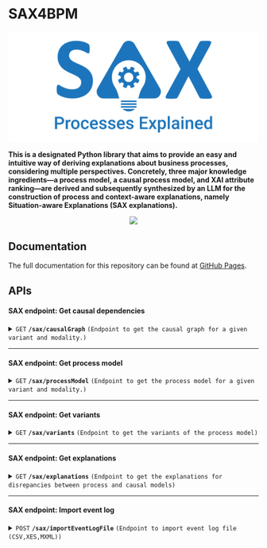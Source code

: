 
# SAX4BPM

![SAX4BPM-banner](sax4bpm_logo6_w.png "SAX4BPM")

**This is a designated Python library that aims to provide an easy and intuitive way of deriving explanations about business processes, considering multiple perspectives. Concretely, three major knowledge ingredients—a process model, a causal process model, and XAI attribute ranking—are derived and subsequently synthesized by an LLM for the construction of process and context-aware explanations, namely Situation-aware Explanations (SAX explanations).**


<p align="center">
<img src="https://img.shields.io/badge/sax4bpm-v1.0.0-green" />
</p>

## Documentation

The full documentation for this repository can be found at [GitHub Pages](https://ibm.github.io/sax4bpm/).

## APIs

[//]: # "See https://gist.github.com/azagniotov/a4b16faf0febd12efbc6c3d7370383a6"

#### SAX endpoint: Get causal dependencies

<details>
 <summary><code>GET</code> <code><b>/sax/causalGraph</b></code> <code>(Endpoint to get the causal graph for a given variant and modality.)</code></summary>

##### Parameters

> | name               | type     | data type | description                                                                     |
> | ------------------ | -------- | --------- | --------------------------------------------------------------------------------|
> | `variant_name`     | mandatory | string   | The name of the variant (or ALL for all the variants)                           |
> | `modality`         | mandatory | string   | The modality of causal graph ('Chain' or 'Parent')                              |
> | `prior_knowledge`  | optional  | boolean  | Flag indicating whether prior knowledge should be used in the discovery process |
> | `p_value_threshold`| optional  | boolean  | The threshold value for p-value -filtering dependencies                         |

##### Responses

> | http code | content-type       | response                                                                                   |
> | --------- | -----------------  | ------------------------------------------------------------------------------------------ |
> | `200`     | `application/json` | `[{"from": "Activity1","items": 1.2673890630403917,"to": "Activity2"},...]`  |
> | `422`     | `application/json` | `{"message": "Error"}`                                                                     |
> | `500`     | `application/json` | `{"message": "Error"}`                                                                     |


##### Example cURL

> ```javascript
>  curl -X GET "http://127.0.0.1:9010/sax/causalGraph?variant_name=ALL&modality=CHAIN&prior_knowledge=true" -H "accept: application/json"
> ```

</details>

---

#### SAX endpoint: Get process model

<details>
 <summary><code>GET</code> <code><b>/sax/processModel</b></code> <code>(Endpoint to get the process model for a given variant and modality.)</code></summary>

##### Parameters

> | name               | type     | data type | description                                                                     |
> | ------------------ | -------- | --------- | --------------------------------------------------------------------------------|
> | `variant_name`     | mandatory | string   | The name of the variant (or ALL for all the variants)                           |
> | `modality`         | mandatory | string   | The modality of causal graph ('Chain' or 'Parent')                              |


##### Responses

> | http code | content-type       | response                                                                                   |
> | --------- | -----------------  | ------------------------------------------------------------------------------------------ |
> | `200`     | `application/json` | `[{"from": "Activity1,"items": 907,"to": "Activity2"},,...]`     |
> | `422`     | `application/json` | `{"message": "Error"}`                                                                     |
> | `500`     | `application/json` | `{"message": "Error"}`                                                                     |

##### Example cURL

> ```javascript
>  curl -X GET "http://127.0.0.1:9010/sax/processModel?variant_name=ALL&model_type=DFG" -H "accept: application/json"
> ```

</details>

---

#### SAX endpoint: Get variants

<details>
 <summary><code>GET</code> <code><b>/sax/variants</b></code> <code>(Endpoint to get the variants of the process model)</code></summary>

##### Parameters
None


##### Responses

> | http code | content-type       | response                                                                                   |
> | --------- | -----------------  | ------------------------------------------------------------------------------------------ |
> | `200`     | `application/json` | `{"Activity1,Activity2,Activity3": 2,...}`                |
> | `500`     | `application/json` | `{"message": "Error"}`                                                                     |

##### Example cURL

> ```javascript
>  curl -X GET "http://127.0.0.1:9010/sax/processModel?variant_name=ALL&model_type=DFG" -H "accept: application/json"
> ```

</details>

---
#### SAX endpoint: Get explanations

<details>
 <summary><code>GET</code> <code><b>/sax/explanations</b></code> <code>(Endpoint to get the explanations for disrepancies between process and causal models)</code></summary>

##### Parameters

> | name               | type     | data type | description                                                                     |
> | ------------------ | -------- | --------- | --------------------------------------------------------------------------------|
> | `variant_name`     | mandatory | string   | The name of the variant (or ALL for all the variants)                           |
> | `modality`         | mandatory | string   | The modality of causal graph ('Chain' or 'Parent')                              |
> | `prior_knowledge`  | optional  | boolean  | Flag indicating whether prior knowledge should be used in the discovery process |
> | `p_value_threshold`| optional  | boolean  | The threshold value for p-value -filtering dependencies                         |

##### Responses

> | http code | content-type       | response                                                                                                                |
> | --------- | -----------------  | ----------------------------------------------------------------------------------------------------------------------- |
> | `200`     | `application/json` | `["Altering the 'Activity4' completion time is not likely to affect lead time of 'Activity7'",..]`|
> | `422`     | `application/json` | `{"message": "Error"}`                                                                                                  |
> | `500`     | `application/json` | `{"message": "Error"}`                                                                                                  |


##### Example cURL

> ```javascript
>  curl -X GET "http://127.0.0.1:9010/sax/explanations?variant_name=ALL&modality=PARENT&prior_knowledge=true" -H "accept: application/json"
> ```

</details>

---
#### SAX endpoint: Import event log

<details>
 <summary><code>POST</code> <code><b>/sax/importEventLogFile</b></code> <code>(Endpoint to import event log file (CSV,XES,MXML))</code></summary>

##### Parameters

> | name                  | type     | data type | description                                                                     |
> | --------------------- | -------- | --------- | --------------------------------------------------------------------------------|
> | `file        `        | mandatory | string   | Event log file object                                                           |
> | `case_id `            | mandatory | string   | The attribute in th event log indicating the unique case                        |
> | `activity_key   `     | mandatory | string   | The attribute in th event log indicating the activity                           |
> | `timestamp_key    `   | mandatory | string   | The attribute in th event log indicating the timestamp                          |
> | `timestamp_format `   | mandatory | string   | The timestamp format for the timestamp attribute (i.e. %Y-%m-%d %H:%M:%S.%f)    |
> | `lifecycle_type`      | optional  | string   | The attribute in th event log indicating event lifecycle (started,completed etc)|
> | `start_timestamp_key `| optional  | string   | The attribute in event log indicating start time of activity in case included   |


##### Responses

> | http code | content-type       | response                                         |
> | --------- | -----------------  | -------------------------------------------------|
> | `200`     | `application/json` | `{"result": "Finished importing event log file"}`|
> | `422`     | `application/json` | `{"message": "Error"}`                           |
> | `500`     | `application/json` | `{"message": "Error"}`                           |


##### Example cURL

> ```javascript
>  curl -X POST "http://127.0.0.1:9010/sax/importEventLogFile?case_id=runId&activity_key=activity&timestamp_key=timestamp&timestamp_format=%25Y-%25m-%25d%20%25H%3A%25M%3A%25S.%25f" -H "accept: application/json" -H "Content-Type: multipart/form-data" -F "file=@run_event_log.csv;type=text/csv"
> ```

</details>

